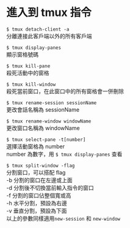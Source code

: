 # 進入到 tmux 指令

`$ tmux detach-client -a`  
分離連接此客戶端以外的所有客戶端

`$ tmux display-panes`  
顯示窗格號碼

`$ tmux kill-pane`  
殺死活動中的窗格

`$ tmux kill-window`  
殺死當前窗口，在此窗口中的所有窗格會一併刪除

`$ tmux rename-session sessionName`  
更改會話名稱為 sessionName

`$ tmux rename-window windowName`  
更改窗口名稱為 windowName

`$ tmux select-pane -t[number]`  
選擇活動窗格為 number  
number 為數字，用 `$ tmux display-panes`  查看

`$ tmux split-window -flag`  
分割窗口，可以搭配 flag  
-b 分割的窗口在左邊或上面  
-d 分割後不切換當前輸入指令的窗口  
-f 分割的窗口佔整個寬或高  
-h 水平分割，預設為右邊  
-v 垂直分割，預設為下面  
以上的參數同樣適用`new-session` 和 `new-window`

